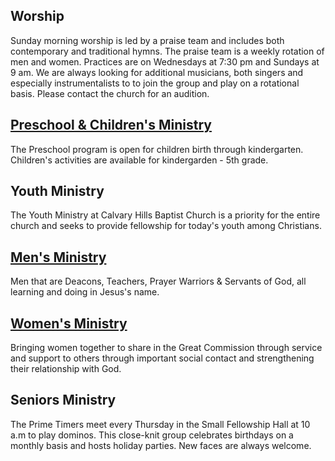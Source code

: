 ## Worship
Sunday morning worship is led by a praise team and includes both contemporary and traditional hymns. The praise team is a weekly rotation of men and women. Practices are on Wednesdays at 7:30 pm and Sundays at 9 am. We are always looking for additional musicians, both singers and especially instrumentalists to to join the group and play on a rotational basis.  Please contact the church for an audition.

## [Preschool & Children's Ministry](childrens.md)
The Preschool program is open for children birth through kindergarten. Children's activities are available for kindergarden - 5th grade.

## Youth Ministry
The Youth Ministry at Calvary Hills Baptist Church is a priority for the entire church and seeks to provide fellowship for today's youth among Christians.

## [Men's Ministry](mens.md)
Men that are Deacons, Teachers, Prayer Warriors & Servants of God, all learning and doing in Jesus's name.

## [Women's Ministry](womens.md)
Bringing women together to share in the Great Commission through service and support to others through important social contact and strengthening their relationship with God.

## Seniors Ministry
The Prime Timers meet every Thursday in the Small Fellowship Hall at 10 a.m to play dominos. This close-knit group celebrates birthdays on a monthly basis and hosts holiday parties.
New faces are always welcome.
